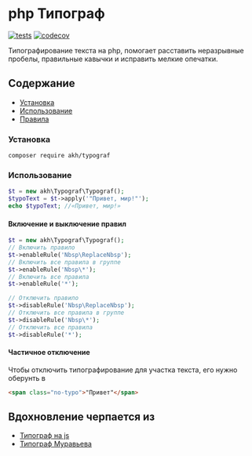 # php Типограф
[![tests](https://github.com/akhx/typograf/actions/workflows/tests.yml/badge.svg)](https://github.com/akhx/typograf/actions/workflows/tests.yml)
[![codecov](https://codecov.io/gh/akhx/typograf/branch/master/graph/badge.svg)](https://codecov.io/gh/akhx/typograf)

Типографирование текста на&nbsp;php, помогает расставить неразрывные пробелы, правильные кавычки и&nbsp;исправить мелкие опечатки.

## Содержание
 - [Установка](#Установка)
 - [Использование](#Использование)
 - [Правила](docs/RULES.md)

### Установка

```shell
composer require akh/typograf
```

### Использование

```php
$t = new akh\Typograf\Typograf();
$typoText = $t->apply('"Привет, мир!"');
echo $typoText; //«Привет, мир!»
```

#### Включение и выключение правил

```php
$t = new akh\Typograf\Typograf();
// Включить правило
$t->enableRule('Nbsp\ReplaceNbsp');
// Включить все правила в группе 
$t->enableRule('Nbsp\*');
// Включить все правила
$t->enableRule('*');

// Отключить правило
$t->disableRule('Nbsp\ReplaceNbsp'); 
// Отключить все правила в группе
$t->disableRule('Nbsp\*'); 
// Отключить все правила
$t->disableRule('*'); 
```

#### Частичное отключение
Чтобы отключить типографирование для участка текста, его нужно оберунть в 
```html
<span class="no-typo">"Привет"</span>
```

## Вдохновление черпается из
+ [Типограф на js](https://github.com/typograf/typograf)
+ [Типограф Муравьева](https://github.com/emuravjev/mdash)